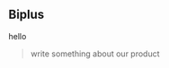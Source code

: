 ## Biplus
hello
> write something about our product

<!--stackedit_data:
eyJoaXN0b3J5IjpbNDI2MjczMzMyXX0=
-->